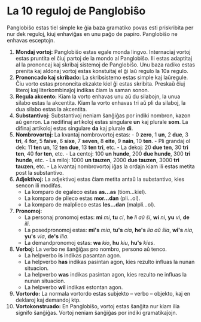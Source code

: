 # La 10 reguloj de Panglobiŝo

Panglobiŝo estas tiel simple ke ĝia baza gramatiko povas esti priskribita per nur dek reguloj,
kiuj enhaviĝas en unu paĝo de papiro.
Panglobiŝo ne enhavas esceptojn.

1. **Mondaj vortoj:**
   Panglobiŝo estas egale monda lingvo.
   Internaciaj vortoj estas pruntita el ĉiuj partoj de la mondo al Panglobiŝo.
   Ili estas adaptitaj al la prononcaj kaj skribaj sistemoj de Panglobiŝo.
   Unu baza radiko estas prenita kaj aldonaj vortoj estas konstuitaj el ĝi laŭ regulo la 10a regulo.
2. **Prononcado kaj skribado:**
   La skribsistemo estas simple kaj laŭregule.
   Ĉiu vorto estas prononcita ekzakte kiel ĝi estas skribita.
   Preskaŭ ĉiuj literoj kaj literkombinaĵoj indikas ĉiam la saman sonon.
3. **Regula akcento:**
   Kiam la vorto enhavas unu aŭ du silabojn, la unua silabo estas la akcentita.
   Kiam la vorto enhavas tri aŭ pli da silaboj, la dua silabo estas la akcentita.
4. **Substantivoj:**
   Substantivoj neniam ŝanĝiĝas por indiki nombron, kazon aŭ genron.
   La nedifinaj artikoloj estas singulare **un** kaj plurale **som**.
   La difinaj artikoloj estas singulare **da** kaj plurale **di**.
5. **Nombrovortoj:**
   La kvantaj nombrovortoj estas:
       - 0 **zero**, 1 **un**, 2 **due**, 3 **tri**, 4 **for**, 5 **faive**, 6 **sixe**,
         7 **seven**, 8 **eite**, 9 **nain**, 10 **ten**.
       - Pli grandaj ol dek: 11 **ten un**, 12 **ten due**, 13 **ten tri**, etc.
       - La dekoj: 20 **due ten**, 30 **tri ten**, 40 **for ten**, etc.
       - La centoj: 100 **un hunde**, 200 **due hunde**, 300 **tri hunde**, etc.
       - La miloj: 1000 **un tauzen**, 2000 **due tauzen**, 3000 **tri tauzen**, etc.
       - La kvantaj nombrovortoj iĝas la ordajn kiam ili estas metita post la substantivo.
6. **Adjektivoj:**
   La adjektivoj estas ĉiam metita antaŭ la substantivo, kies sencon ili modifas.
    - La komparo de egaleco estas **as...as** (tiom...kiel).
    - La komparo de plieco estas **mor...dan** (pli...ol).
    - La komparo de malplieco estas **les...dan** (malpli...ol).
7. **Pronomoj:**
    - La personaj pronomoj estas:
     **mi** _mi_, **tu** _ci_, **he** _li aŭ ŝi_,
     **wi** _ni_, **yu** _vi_, **de** _ili_.
    - La posedpronomoj estas:
      **mi's** _mia_, **tu's** _cia_, **he's** _lia aŭ ŝia_,
      **wi's** _nia_, **yu's** _via_, **de's** _ilia_.
     - La demandpronomoj estas: **wa** _kio_, **hu** _kiu_, **hu's** _kies_.
8. **Verboj:**
   La verbo ne ŝanĝiĝas pro nombro, persono aŭ tenco.
    - La helpverbo **is** indikas pasantan agon.
    - La helpverbo **has** indikas pasintan agon, kies rezulto influas la nunan situacion.
    - La helpverbo **was** indikas pasintan agon, kies rezulto ne influas la nunan situacion.
    - La helpverbo **wil** indikas estontan agon.
9. **Vortordo:**
   La normala vortordo estas subjekto – verbo – objekto, kaj en deklaroj kaj demandoj ktp.
10. **Vortokonstruado:**
   En Panglobiŝo, vortoj estas ŝanĝita nur kiam ilia signifo ŝanĝiĝas.
   Vortoj neniam ŝanĝiĝas por indiki gramatikaĵojn.

